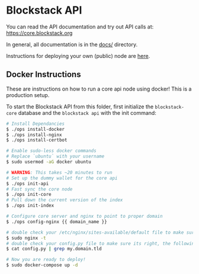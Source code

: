 # Blockstack API

You can read the API documentation and try out API calls at: https://core.blockstack.org

In general, all documentation is in the [docs/](https://github.com/blockstack/blockstack-core/tree/master/docs) directory.

Instructions for deploying your own (public) node are [here](https://github.com/blockstack/blockstack-core/tree/master/docs/install-api.md).

## Docker Instructions

These are instructions on how to run a core api node using docker! This is a production setup.

To start the Blockstack API from this folder, first initialize the `blockstack-core` database and the `blockstack api` with the init command:

```bash
# Install Dependancies
$ ./ops install-docker
$ ./ops install-nginx
$ ./ops install-certbot

# Enable sudo-less docker commands
# Replace `ubuntu` with your username
$ sudo usermod -aG docker ubuntu

# WARNING: This takes ~20 minutes to run
# Set up the dummy wallet for the core api
$ ./ops init-api
# Fast sync the core node
$ ./ops init-core
# Pull down the current version of the index
$ ./ops init-index

# Configure core server and nginx to point to proper domain
$ ./ops config-nginx {{ domain_name }}

# double check your /etc/nginx/sites-available/default file to make sure its right
$ sudo nginx -t
# double check your config.py file to make sure its right, the following should return 2 lines
$ cat config.py | grep my.domain.tld

# Now you are ready to deploy!
$ sudo docker-compose up -d
```
